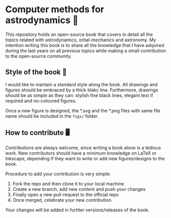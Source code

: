 # Computer methods for astrodynamics 🚀

This repository holds an open-source book that covers in detail all the topics
related with astrodynamics, orital-mechanics and astronomy. My intention
writing this book is to share all the knowledge that I have adquired during the
last years on all previous topics while making a small contribution to the
open-source community.

## Style of the book 📕

I would like to mantain a standard style along the book. All drawings and figures
should be embraced by a thick blakc line. Furthermore, drawings should be as
simple as they can: stylish fine black lines, elegant text if required and
no-coloured figures.

Once a new figure is designed, the *.svg and the *.png files with same file name
should be included in the `figs/` folder.

## How to contribute 🖥️

Contributions are always welcome, since writing a book alone is a tedious work.
New contributors should have a minimum knowledge on LaTeX or Inkscape, depending
if they want to write or add new figures/designs to the book.

Procedure to add your contribution is very simple:

1. Fork the repo and then clone it to your local machine
2. Create a new branch, add new content and push your changes
3. Finally open a new pull-request to the official repo
4. Once merged, celebrate your new contribution

Your changes will be added in furhter versions/releases of the book.
